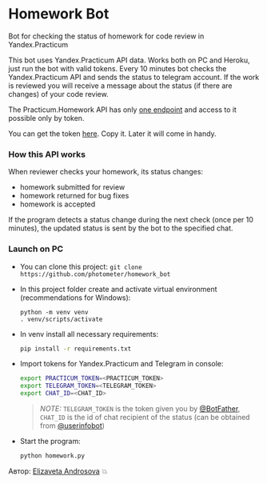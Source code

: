 # Homework Bot
Bot for checking the status of homework for code review in Yandex.Practicum

This bot uses Yandex.Practicum API data. Works both on PC and Heroku, just
run the bot with valid tokens.
Every 10 minutes bot checks the Yandex.Practicum API and sends the status to
telegram account.
If the work is reviewed you will receive a message about the status (if there
are changes) of your code review.

The Practicum.Homework API has only [one endpoint](https://practicum.yandex.ru/api/user_api/homework_statuses/)
and access to it possible only by token.

You can get the token [here](https://oauth.yandex.ru/authorize?response_type=token&client_id=1d0b9dd4d652455a9eb710d450ff456a).
Copy it. Later it will come in handy.

### How this API works
When reviewer checks your homework, its status changes:

- homework submitted for review
- homework returned for bug fixes
- homework is accepted

If the program detects a status change during the next check (once per 10
minutes), the updated status is sent by the bot to the specified chat.

### Launch on PC

- You can clone this project:
    ```git clone https://github.com/photometer/homework_bot```

- In this project folder create and activate virtual environment
(recommendations for Windows):

    ```
    python -m venv venv
    . venv/scripts/activate
    ```

- In venv install all necessary requirements:

    ```bash
    pip install -r requirements.txt
    ```

- Import tokens for Yandex.Practicum and Telegram in console:

    ```bash
    export PRACTICUM_TOKEN=<PRACTICUM_TOKEN>
    export TELEGRAM_TOKEN=<TELEGRAM_TOKEN>
    export CHAT_ID=<CHAT_ID>
    ```
    > *NOTE:* ```TELEGRAM_TOKEN``` is the token given you by
    [@BotFather](https://t.me/botfather), ```CHAT_ID``` is the id of chat
    recipient of the status (can be obtained from
    [@userinfobot](https://t.me/userinfobot))

- Start the program:

  ```bash
  python homework.py
  ```

Автор: [Elizaveta Androsova](https://github.com/themasterid) :boom:
